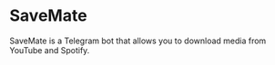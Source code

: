 # SaveMate

SaveMate is a Telegram bot that allows you to download media from YouTube and Spotify.

